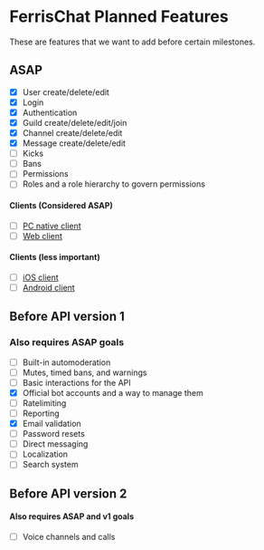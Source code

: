 # FerrisChat Planned Features
These are features that we want to add before certain milestones.

## ASAP
- [x] User create/delete/edit
- [x] Login
- [x] Authentication
- [x] Guild create/delete/edit/join
- [x] Channel create/delete/edit
- [x] Message create/delete/edit
- [ ] Kicks
- [ ] Bans
- [ ] Permissions
- [ ] Roles and a role hierarchy to govern permissions

#### Clients (Considered ASAP)
- [ ] [PC native client](https://github.com/FerrisChat/client)
- [ ] [Web client](https://github.com/FerrisChat/webclient)

#### Clients (less important)
- [ ] [iOS client](https://github.com/FerrisChat/iOS)
- [ ] [Android client](https://github.com/FerrisChat/Android)

## Before API version 1
### Also requires ASAP goals
- [ ] Built-in automoderation
- [ ] Mutes, timed bans, and warnings
- [ ] Basic interactions for the API
- [x] Official bot accounts and a way to manage them
- [ ] Ratelimiting
- [ ] Reporting
- [x] Email validation
- [ ] Password resets
- [ ] Direct messaging
- [ ] Localization
- [ ] Search system

## Before API version 2
#### Also requires ASAP and v1 goals
- [ ] Voice channels and calls
